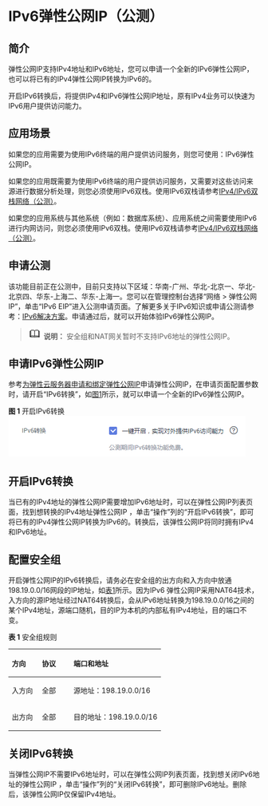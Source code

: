 # IPv6弹性公网IP（公测）<a name="eip_0001"></a>

## 简介<a name="section298043619513"></a>

弹性公网IP支持IPv4地址和IPv6地址，您可以申请一个全新的IPv6弹性公网IP，也可以将已有的IPv4弹性公网IP转换为IPv6的。

开启IPv6转换后，将提供IPv4和IPv6弹性公网IP地址，原有IPv4业务可以快速为IPv6用户提供访问能力。

## 应用场景<a name="section6903103318162"></a>

如果您的应用需要为使用IPv6终端的用户提供访问服务，则您可使用：IPv6弹性公网IP。

如果您的应用既需要为使用IPv6终端的用户提供访问服务，又需要对这些访问来源进行数据分析处理，则您必须使用IPv6双栈。使用IPv6双栈请参考[IPv4/IPv6双栈网络（公测）](IPv4-IPv6双栈网络（公测）.md)。

如果您的应用系统与其他系统（例如：数据库系统）、应用系统之间需要使用IPv6进行内网访问，则您必须使用IPv6双栈。使用IPv6双栈请参考[IPv4/IPv6双栈网络（公测）](IPv4-IPv6双栈网络（公测）.md)。

## 申请公测<a name="section20598951193320"></a>

该功能目前正在公测中，目前只支持以下区域：华南-广州、华北-北京一、华北-北京四、华东-上海二、华东-上海一。您可以在管理控制台选择“网络 \> 弹性公网IP”，单击“IPv6 EIP”进入公测申请页面。了解更多关于IPv6知识或申请公测请参考：[IPv6解决方案](https://www.huaweicloud.com/solution/ipv6/)。申请通过后，就可以开始体验IPv6弹性公网IP。

>![](public_sys-resources/icon-note.gif) **说明：** 
>安全组和NAT网关暂时不支持IPv6地址的弹性公网IP。

## 申请IPv6弹性公网IP<a name="section011625114590"></a>

参考[为弹性云服务器申请和绑定弹性公网IP](为弹性云服务器申请和绑定弹性公网IP.md)申请弹性公网IP，在申请页面配置参数时，请开启“IPv6转换”，如[图1](#fig19943166121120)所示，就可以申请一个全新的IPv6弹性公网IP。

**图 1**  开启IPv6转换<a name="fig19943166121120"></a>  
![](figures/开启IPv6转换.png "开启IPv6转换")

## 开启IPv6转换<a name="section1951010207215"></a>

当已有的IPv4地址的弹性公网IP需要增加IPv6地址时，可以在弹性公网IP列表页面，找到想转换的IPv4地址弹性公网IP ，单击“操作”列的“开启IPv6转换”，即可将已有的IPv4弹性公网IP转换为IPv6的。转换后，该弹性公网IP将同时拥有IPv4和IPv6地址。

## 配置安全组<a name="section183541933911"></a>

开启弹性公网IP的IPv6转换后，请务必在安全组的出方向和入方向中放通198.19.0.0/16网段的IP地址，如[表1](#table854766319358)所示。因为IPv6 弹性公网IP采用NAT64技术，入方向的源IP地址经过NAT64转换后，会从IPv6地址转换为198.19.0.0/16之间的某个IPv4地址，源端口随机，目的IP为本机的内部私有IPv4地址，目的端口不变。

**表 1**  安全组规则

<a name="table854766319358"></a>
<table><thead align="left"><tr id="row2051403019358"><th class="cellrowborder" valign="top" width="19.681968196819682%" id="mcps1.2.4.1.1"><p id="p5102371419358"><a name="p5102371419358"></a><a name="p5102371419358"></a>方向</p>
</th>
<th class="cellrowborder" valign="top" width="20.782078207820785%" id="mcps1.2.4.1.2"><p id="p3928016319358"><a name="p3928016319358"></a><a name="p3928016319358"></a>协议</p>
</th>
<th class="cellrowborder" valign="top" width="59.53595359535954%" id="mcps1.2.4.1.3"><p id="p2415644494621"><a name="p2415644494621"></a><a name="p2415644494621"></a>端口和地址</p>
</th>
</tr>
</thead>
<tbody><tr id="row3779122419358"><td class="cellrowborder" valign="top" width="19.681968196819682%" headers="mcps1.2.4.1.1 "><p id="p4119033619358"><a name="p4119033619358"></a><a name="p4119033619358"></a>入方向</p>
</td>
<td class="cellrowborder" valign="top" width="20.782078207820785%" headers="mcps1.2.4.1.2 "><p id="p4808290419358"><a name="p4808290419358"></a><a name="p4808290419358"></a>全部</p>
</td>
<td class="cellrowborder" valign="top" width="59.53595359535954%" headers="mcps1.2.4.1.3 "><p id="p4640703694621"><a name="p4640703694621"></a><a name="p4640703694621"></a>源地址：198.19.0.0/16</p>
</td>
</tr>
<tr id="row22818581398"><td class="cellrowborder" valign="top" width="19.681968196819682%" headers="mcps1.2.4.1.1 "><p id="p6301958495"><a name="p6301958495"></a><a name="p6301958495"></a>出方向</p>
</td>
<td class="cellrowborder" valign="top" width="20.782078207820785%" headers="mcps1.2.4.1.2 "><p id="p730158994"><a name="p730158994"></a><a name="p730158994"></a>全部</p>
</td>
<td class="cellrowborder" valign="top" width="59.53595359535954%" headers="mcps1.2.4.1.3 "><p id="p7825131612103"><a name="p7825131612103"></a><a name="p7825131612103"></a>目的地址：198.19.0.0/16</p>
</td>
</tr>
</tbody>
</table>

## 关闭IPv6转换<a name="section86833287319"></a>

当弹性公网IP不需要IPv6地址时，可以在弹性公网IP列表页面，找到想关闭IPv6地址的弹性公网IP ，单击“操作”列的“关闭IPv6转换”，即可删除IPv6地址。删除后，该弹性公网IP仅保留IPv4地址。

